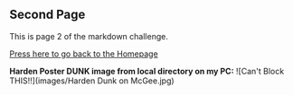 ## Second Page

This is page 2 of the markdown challenge.

[Press here to go back to the Homepage](page2.md)

**Harden Poster DUNK image from local directory on my PC:**
![Can't Block THIS!!](images/Harden Dunk on McGee.jpg)

